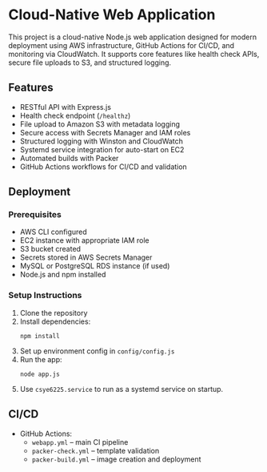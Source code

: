 # Cloud-Native Web Application

This project is a cloud-native Node.js web application designed for modern deployment using AWS infrastructure, GitHub Actions for CI/CD, and monitoring via CloudWatch. It supports core features like health check APIs, secure file uploads to S3, and structured logging.


## Features

- RESTful API with Express.js
- Health check endpoint (`/healthz`)
- File upload to Amazon S3 with metadata logging
- Secure access with Secrets Manager and IAM roles
- Structured logging with Winston and CloudWatch
- Systemd service integration for auto-start on EC2
- Automated builds with Packer
- GitHub Actions workflows for CI/CD and validation

## Deployment

### Prerequisites

- AWS CLI configured
- EC2 instance with appropriate IAM role
- S3 bucket created
- Secrets stored in AWS Secrets Manager
- MySQL or PostgreSQL RDS instance (if used)
- Node.js and npm installed

### Setup Instructions

1. Clone the repository
2. Install dependencies:
   ```
   npm install
   ```
3. Set up environment config in `config/config.js`
4. Run the app:
   ```
   node app.js
   ```
5. Use `csye6225.service` to run as a systemd service on startup.

## CI/CD

- GitHub Actions:
  - `webapp.yml` – main CI pipeline
  - `packer-check.yml` – template validation
  - `packer-build.yml` – image creation and deployment


